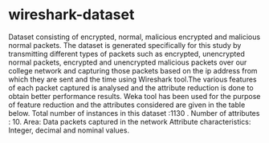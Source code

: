 # wireshark-dataset
Dataset consisting of encrypted, normal, malicious encrypted and malicious normal packets.
The dataset is generated specifically for this study by transmitting different types of packets such as encrypted, unencrypted normal packets, encrypted and unencrypted malicious packets over our college network and capturing those packets based on the ip address from which they are sent and the time using Wireshark tool.The various features of each packet captured is analysed and the attribute reduction is done to obtain better performance results. Weka tool has been used for the purpose of feature reduction and the attributes considered are given in the table below.
Total number of instances in this dataset :1130 .
Number of attributes : 10.
Area: Data packets captured in the network
Attribute characteristics: Integer, decimal and nominal values.

